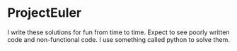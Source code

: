 # ProjectEuler

I write these solutions for fun from time to time. Expect to see poorly written code and non-functional code. I use something called python to solve them. 
